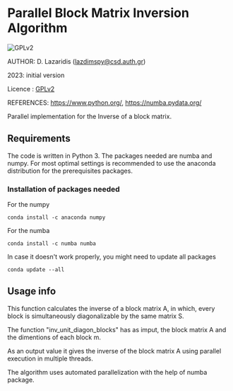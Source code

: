 #  Parallel Block Matrix Inversion Algorithm
![GPLv2][]

[GPLv2]: https://img.shields.io/badge/license-GPLv2-lightgrey.svg

AUTHOR: D. Lazaridis (lazdimspy@csd.auth.gr)

2023: initial version

Licence : [GPLv2](https://github.com/ASESINOELDIOS/Inverse-Block-Matrix/blob/main/LICENSE)

REFERENCES:  https://www.python.org/, https://numba.pydata.org/

Parallel implementation for the Inverse of a block matrix. 

## Requirements
The code is written in Python 3. The packages needed are numba and numpy.
For most optimal settings is recommended to use the anaconda distribution for the prerequisites packages.
### Installation of packages needed

For the numpy
```
conda install -c anaconda numpy
```

For the numba
```
conda install -c numba numba
```

Ιn case it doesn't work properly, you might need to update all packages
```
conda update --all
```

## Usage info

This function calculates the inverse of a block matrix A, in which, every block is simultaneously diagonalizable by the same matrix S.

The function "inv_unit_diagon_blocks" has as imput, the block matrix A and the dimentions of each block m.

As an output value it gives the inverse of the block matrix A using parallel execution in multiple threads.

The algorithm uses automated parallelization with the help of numba package.


